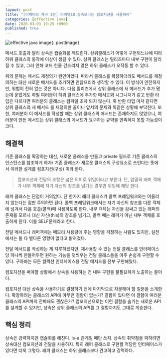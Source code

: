 ```yaml
---
layout: post
title: "[이펙티브 자바 3판] 아이템18.상속보다는 컴포지션을 사용하라"
categories: [effective java]
date: 2020-03-03 19:25 +0900
published: true
---
```


![effective java image](https://user-images.githubusercontent.com/28615416/75598228-81ca1c00-5add-11ea-9319-e949af4e07cd.png){:.postImage}

메서드 호출과 달리 상속은 캡슐화를 깨드린다. 상위클래스가 어떻게 구현되느냐에 따라 하위 클래스의 동작에 이상이 생길 수 있다. 상위 클래스는 릴리즈마다 내부 구현이 달라질 수 있고, 그러 인해 코드 한줄 건드리지 않은 하위 클래스가 오작동 할 수 있다.

위의 문제는 메서드 재정의가 원인이었다. 따라서 클래스를 확장하더라도 메서드를 재정의하는 대신 새로운 메서드를 추가하면 괜찮으리라 생각할 수 있다. 이 방식이 안전하지만, 위험이 전혀 없는 것은 아니다. 다음 릴리즈에서 상위 클래스에 새 메서드가 추가 됐는데 운없게도 하필 여러분이 하위 클래스에 추가한 메서드와 시그니처가 같고 반환 타입은 다르다면 여러분의 클래스는 컴파일 조차 되지 않는다. 혹 반환 타입 마저 같다면 상위 클래스의 새 메서드 를 재정의한 꼴이니 앞서의 문제와 똑같은 상황에 부닥친다.
또한, 여러분이 이 메서드를 작성할 때는 상위 클래스의 메서드는 존재하지도 않았으니, 여러분이 만든 메서드는 상위 클래스의 메서드가 요구하는 규약을 만족하지 못할 가능성이 크다.

## 해결책

기존 클래스를 확장하는 대신, 새로운 클래스를 만들고 private 필드로 기존 클래스의 인스턴스를 참조하게 하자/ 기존 클래스가 새로운 클래스의 구성요소로 쓰인다는 뜻에서 이러한 설계를 컴포지션(구성) 이라 한다.

> 컴포지션과 전달의 조합은 넓은 의미로 위임이라고 부른다. 단, 엄밀히 래퍼 객체가 내부 객체에 자기 자신의 참조를 넘기는 경우만 위임에 해당 한다.

래퍼 클래스는 단점이 거의없다. 단 한가지 래퍼 클래스가 콜백 프레임워크와는 어울리지 않는다는 점만 주의하면 된다. 콜백 프레임워크에서는 자기 자신의 참조를 다른 객체에 넘겨서 다음 호출(콜백)때 사용하도록 한다. 내부 객체는 자신을 감싸고 있는 래퍼의 존재를 모르니 대신 자신(this)의 참조를 넘기고, 콜백 때는 래퍼가 아닌 내부 객체를 호출하게 된다. 이를 SELF문제라고 한다.

전달 메서드나 래퍼객체는 메모리 사용량에 주는 영향을 걱정하는 사람도 있지만, 실전에서는 둘 다 별다른 영향이 없다고 밝혀졌다.

전달 메서드를 작성하는 게 지루하겠지만, 재사용할 수 있는 전달 클래스를 인터페이스당 하나씩 만들어두면 원하는 기능을 덧씌우는 전달 클래스들을 아주 손쉽게 구현할 수 있다. 구아바는 모든 컬렉션 인터페이스용 전달 메서드를 전부 구현해뒀다.

컴포지션을 써야할 상황에서 상속을 사용하는 건 내부 구현을 불필요하게 노출하는 꼴이다.

컴포지션 대신 상속을 사용하기로 결정하기 전에 마지막으로 자문해야 할 질문을 소개한다. 확장하려는 클래스의 API에 아무런 결함이 없는가? 결함이 있다면 이 결함이 여러분 클래스의 API까지 전파돼도 괜찮은가? 컴포지션으로는 이런 결함을 숨기는 새로운 API를 설계할 수 있지만, 상속은 상위 클래스의 API를 그 결함까지도 그대로 계승한다.

## 핵심 정리

상속은 강력하지만 캡슐화를 해친다. is-a 관계일 때만 쓰자.
상속의 취약점을 피하려면 상속대신 컴포지션과 전달을 사용하자. 특히 래퍼 클래스로 구현할 적당한 인터페이스가 있다면 더욱 그렇다. 래퍼 클래스는 하위 클래스보다 견고하고 강력하다.
